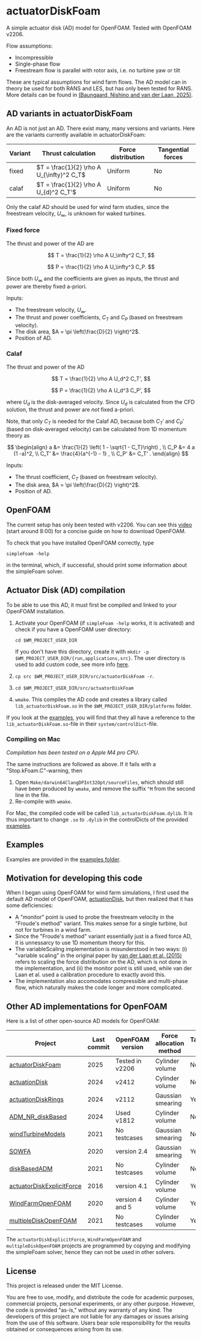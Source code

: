 # actuatorDiskFoam

A simple actuator disk (AD) model for OpenFOAM. Tested with OpenFOAM v2206.

Flow assumptions:
- Incompressible
- Single-phase flow
- Freestream flow is parallel with rotor axis, i.e. no turbine yaw or tilt

These are typical assumptions for wind farm flows. The AD model can in theory be used for both RANS and LES, but has only been tested for RANS. More details can be found in [(Baungaard, Nishino and van der Laan, 2025)](https://wes.copernicus.org/preprints/wes-2025-50/).


## AD variants in actuatorDiskFoam

An AD is not just an AD. There exist many, many versions and variants. Here are the variants currently available in actuatorDiskFoam:

| Variant            | Thrust calculation            | Force distribution | Tangential forces |
|--------------------|------------------------------|------------------------|-------------|
| fixed   | $T = \frac{1}{2} \rho A U_{\infty}^2 C_T$ | Uniform           | No |
| calaf   | $T = \frac{1}{2} \rho A U_{d}^2 C_T'$ | Uniform           | No |

Only the calaf AD should be used for wind farm studies, since the freestream velocity, $U_\infty$, is unknown for waked turbines.

### Fixed force

The thrust and power of the AD are

$$
T = \frac{1}{2} \rho A U_\infty^2 C_T,
$$

$$
P = \frac{1}{2} \rho A U_\infty^3 C_P.
$$

Since both $U_\infty$ and the coefficients are given as inputs, the thrust and power are thereby fixed a-priori.

Inputs:
- The freestream velocity, $U_\infty$.
- The thrust and power coefficients, $C_T$ and $C_P$ (based on freestream velocity).
- The disk area, $A = \pi \left(\frac{D}{2} \right)^2$.
- Position of AD.


### Calaf

The thrust and power of the AD

$$
T = \frac{1}{2} \rho A U_d^2 C_T',
$$

$$
P = \frac{1}{2} \rho A U_d^3 C_P',
$$

where $U_d$ is the disk-averaged velocity. Since $U_d$ is calculated from the CFD solution, the thrust and power are *not* fixed a-priori.

Note, that only $C_T$ is needed for the Calaf AD, because both $C_T'$ and $C_P'$ (based on disk-averaged velocity) can be calculated from 1D momentum theory as

$$
\begin{align}
    a &= \frac{1}{2} \left( 1 - \sqrt{1 - C_T}\right)
     , \\
    C_P &= 4 a (1 -a)^2, \\
    C_T' &= \frac{4}{a^{-1} - 1} , \\
    C_P' &= C_T' .
\end{align}
$$

Inputs:
- The thrust coefficient, $C_T$ (based on freestream velocity).
- The disk area, $A = \pi \left(\frac{D}{2} \right)^2$.
- Position of AD.


## OpenFOAM

The current setup has only been tested with v2206. You can see this [video](https://www.youtube.com/watch?v=CeEJS1eT9NE&t=477s) (start around 8:00) for a concise guide on how to download OpenFOAM.

To check that you have installed OpenFOAM correctly, type

```
simpleFoam -help
```

in the terminal, which, if successful, should print some information about the simpleFoam solver.

## Actuator Disk (AD) compilation

To be able to use this AD, it must first be compiled and linked to your OpenFOAM installation.

1. Activate your OpenFOAM (if `simpleFoam -help` works, it is activated) and check if you have a OpenFOAM user directory:

   `cd $WM_PROJECT_USER_DIR`

    If you don't have this directory, create it with `mkdir -p $WM_PROJECT_USER_DIR/{run,applications,src}`. The user directory is used to add custom code, see more info [here](https://www.tfd.chalmers.se/~hani/kurser/OS_CFD_2022/lectureNotes/01_initialPreparations.pdf).


2. `cp src $WM_PROJECT_USER_DIR/src/actuatorDiskFoam -r`.
3. `cd $WM_PROJECT_USER_DIR/src/actuatorDiskFoam`
4. `wmake`. This compiles the AD code and creates a library called `lib_actuatorDiskFoam.so` in the `$WM_PROJECT_USER_DIR/platforms` folder.

If you look at the [examples](https://github.com/mchba/actuatorDiskFoam/tree/main/examples), you will find that they all have a reference to the `lib_actuatorDiskFoam.so`-file in their `system/controlDict`-file.

### Compiling on Mac

*Compilation has been tested on a Apple M4 pro CPU*.

The same instructions are followed as above. If it fails with a "Stop.kFoam.C"-warning, then

1. Open `Make/darwin64ClangDPInt32Opt/sourceFiles`, which should still have been produced by `wmake`, and remove the suffix `^M` from the second line in the file.
2. Re-compile with `wmake`.

For Mac, the compiled code will be called `lib_actuatorDiskFoam.dylib`. It is thus important to change `.so` to `.dylib` in the controlDicts of the provided [examples](https://github.com/mchba/actuatorDiskFoam/tree/main/examples).

## Examples

Examples are provided in the [examples folder](https://github.com/mchba/actuatorDiskFoam/tree/main/examples).

## Motivation for developing this code

When I began using OpenFOAM for wind farm simulations, I first used the default AD model of OpenFOAM, [actuationDisk](https://doc.openfoam.com/2312/tools/processing/numerics/fvoptions/sources/rtm/actuationDisk/), but then realized that it has some deficiencies:
- A "monitor" point is used to probe the freestream velocity in the "Froude's method" variant. This makes sense for a single turbine, but not for turbines in a wind farm.
- Since the "Froude's method" variant essentially just is a fixed force AD, it is unnessarcy to use 1D momentum theory for this.
- The variableScaling implementation is misunderstood in two ways: (i) "variable scaling" in the original paper by [van der Laan et al. (2015)](https://doi.org/10.1002/we.1816)  refers to scaling the force distribution on the AD, which is not done in the implementation, and (ii) the monitor point is still used, while van der Laan et al. used a calibration procedure to exactly avoid this.
- The implementation also accomodates compressible and multi-phase flow, which naturally makes the code longer and more complicated.

## Other AD implementations for OpenFOAM

Here is a list of other open-source AD models for OpenFOAM:

| Project            | Last commit | OpenFOAM version            | Force allocation method | Tangential forces |
|--------------------|--------------------|------------------------------|------------------------|-------------|
| [actuatorDiskFoam](https://github.com/mchba/actuatorDiskFoam)   | 2025 | Tested in v2206 | Cylinder volume           | No |
| [actuationDisk](https://doc.openfoam.com/2312/tools/processing/numerics/fvoptions/sources/rtm/actuationDisk/)     | 2024 | v2412 | Cylinder volume           | No |
| [actuationDiskRings](https://github.com/jteich99/actuationDiskRings/tree/main)    | 2024 | v2112 | Gaussian smearing           | Yes  |
| [ADM_NR_diskBased](https://github.com/AUfluids/k-epsilon-Sk/tree/main/ADM_NR_diskBased)  |  2024 | Used v1812 | Cylinder volume           | No  |
| [windTurbineModels](https://github.com/asimonder/windTurbineModels/tree/main)   | 2021  | No testcases | Gaussian smearing           | No  |
| [SOWFA](https://github.com/NREL/SOWFA/tree/master)   | 2020 | version 2.4 | Gaussian smearing           | Yes  |
| [diskBasedADM](https://github.com/DriesAllaerts/SOWFA-6/tree/f/customADM/src/fvOptions/sources/diskBasedADM)    | 2021 | No testcases | Cylinder volume           | No  |
| [actuatorDiskExplicitForce](https://github.com/Adellbengbeng/actuatorDiskExplicitForce/tree/master)   | 2016 | version 4.1 | Cylinder volume           | Yes  |
| [WindFarmOpenFOAM](https://github.com/IamMarkRichmond/WindFarmOpenFOAM)    | 2020 | version 4 and 5 | Cylinder volume           | Yes  |
| [multipleDiskOpenFOAM](https://github.com/EdgarAMO/multipleDiskSimpleFoam)    | 2021 | No testcases | Cylinder volume           | Yes  |




The `actuatorDiskExplicitForce`, `WindFarmOpenFOAM` and `multipleDiskOpenFOAM` projects are programmed by copying and modifying the simpleFoam solver, hence they can not be used in other solvers.


## License

This project is released under the MIT License.

You are free to use, modify, and distribute the code for academic purposes, commercial projects, personal experiments, or any other purpose. However, the code is provided "as-is," without any warranty of any kind. The developers of this project are not liable for any damages or issues arising from the use of this software. Users bear sole responsibility for the results obtained or consequences arising from its use.


